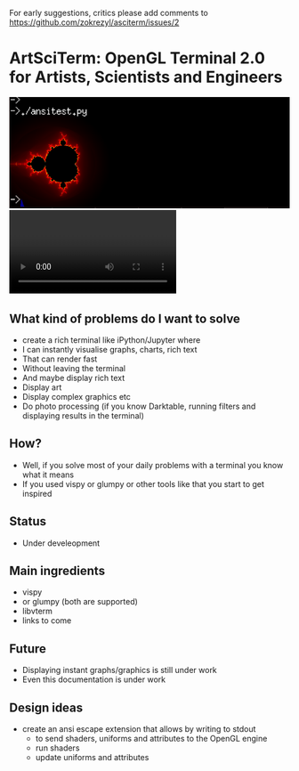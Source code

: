 For early suggestions, critics please add comments to https://github.com/zokrezyl/asciterm/issues/2

# ArtSciTerm: OpenGL Terminal 2.0 for Artists, Scientists and Engineers

![screenshot](res/scr_shot.png)
![cucu](https://github.com/zokrezyl/asciterm/blob/master/demo.mp4?raw=true)

## What kind of problems do I want to solve
* create a rich terminal like iPython/Jupyter where
* I can instantly visualise graphs, charts, rich text
* That can render fast
* Without leaving the terminal
* And maybe display rich text
* Display art
* Display complex graphics etc
* Do photo processing (if you know Darktable, running filters and displaying results in the terminal)


## How?
* Well, if you solve most of your daily problems with a terminal you know what it means
* If you used vispy or glumpy or other tools like that you start to get inspired


## Status
* Under develeopment

## Main ingredients
* vispy 
* or glumpy (both are supported)
* libvterm
* links to come

## Future
* Displaying instant graphs/graphics is still under work
* Even this documentation is under work


## Design ideas
* create an ansi escape extension that allows by writing to stdout
    * to send shaders, uniforms and attributes to the OpenGL engine
    * run shaders
    * update uniforms and attributes


